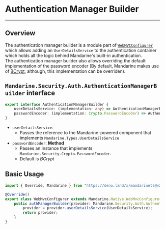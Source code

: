 # Authentication Manager Builder

------

## Overview
The authentication manager builder is a module part of [`WebMVCConfigurer`](/docs/master/mandarine/native-components-list) which allows adding an `UserDetailsService` to the authentication container which holds all the logic behind Mandarine's built-in authentication.  
The authentication manager builder also allows overriding the default implementation of the password encoder (By default, Mandarine makes use of [BCrypt](https://en.wikipedia.org/wiki/Bcrypt), although, this implementation can be overriden).

## `Mandarine.Security.Auth.AuthenticationManagerBuilder` interface
```typescript
export interface AuthenticationManagerBuilder {
    userDetailsService: (implementation: any) => AuthenticationManagerBuilder;
    passwordEncoder: (implementation: Crypto.PasswordEncoder) => AuthenticationManagerBuilder;
}
```
- `userDetailsService`:
    - Passes the reference to the Mandarine-powered component that implements `Mandarine.Types.UserDetailsService`
- `passwordEncoder`: **Method**
    - Passes an instance that implements `Mandarine.Security.Crypto.PasswordEncoder`.
    - Default is _BCrypt_

## Basic Usage

```typescript
import { Override, Mandarine } from "https://deno.land/x/mandarinets@v2.3.2/mod.ts";

@Override()
export class WebMvcConfigurer extends Mandarine.Native.WebMvcConfigurer {
    public authManagerBuilder(provider: Mandarine.Security.Auth.AuthenticationManagerBuilder) {
        provider = provider.userDetailsService(UserDetailsService);
        return provider;
    }
}
```
